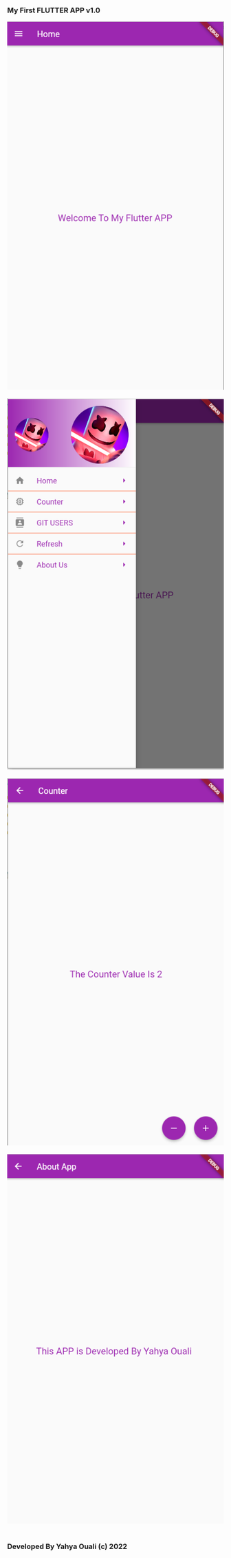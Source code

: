 <h3>My First FLUTTER APP v1.0</h3>
<img src="screenshot1.png"/>
<br></br>
<img src="screenshot2.png"/>
<br></br>
<img src="screenshot3.png"/>
<br></br>
<img src="screenshot4.png"/>
<br></br>
<h3>Developed By Yahya Ouali (c) 2022</h3>

